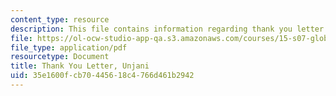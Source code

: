 ```yaml
---
content_type: resource
description: This file contains information regarding thank you letter.
file: https://ol-ocw-studio-app-qa.s3.amazonaws.com/courses/15-s07-globalhealth-lab-spring-2013/35e1600fcb70445618c4766d461b2942_MIT15_S07S13_thank_yo_unj.pdf
file_type: application/pdf
resourcetype: Document
title: Thank You Letter, Unjani
uid: 35e1600f-cb70-4456-18c4-766d461b2942
---
```

